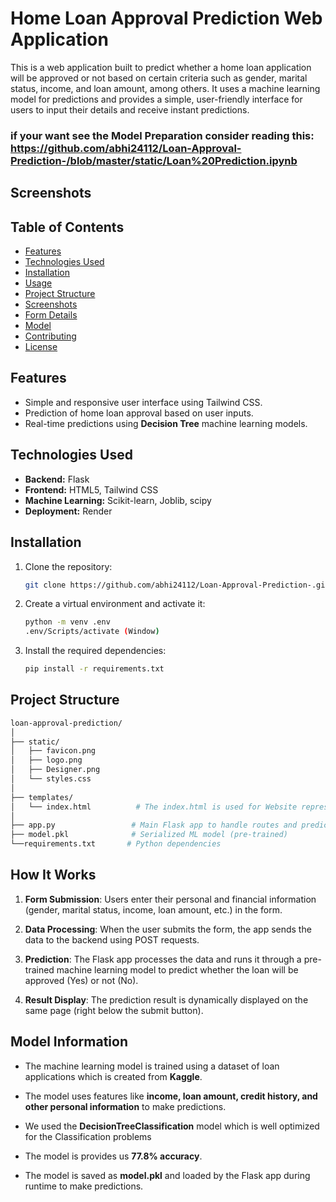 # Home Loan Approval Prediction Web Application

This is a web application built to predict whether a home loan application will be approved or not based on certain criteria such as gender, marital status, income, and loan amount, among others. It uses a machine learning model for predictions and provides a simple, user-friendly interface for users to input their details and receive instant predictions.

### if your want see the Model Preparation consider reading this: https://github.com/abhi24112/Loan-Approval-Prediction-/blob/master/static/Loan%20Prediction.ipynb

## Screenshots


## Table of Contents

- [Features](#features)
- [Technologies Used](#technologies-used)
- [Installation](#installation)
- [Usage](#usage)
- [Project Structure](#project-structure)
- [Screenshots](#screenshots)
- [Form Details](#form-details)
- [Model](#model)
- [Contributing](#contributing)
- [License](#license)

## Features

- Simple and responsive user interface using Tailwind CSS.
- Prediction of home loan approval based on user inputs.
- Real-time predictions using __Decision Tree__ machine learning models.

## Technologies Used

- **Backend:** Flask
- **Frontend:** HTML5, Tailwind CSS
- **Machine Learning:** Scikit-learn, Joblib, scipy
- **Deployment:** Render

## Installation

1. Clone the repository:
   ```bash
   git clone https://github.com/abhi24112/Loan-Approval-Prediction-.git
   ```
2. Create a virtual environment and activate it:
   ```bash
   python -m venv .env
   .env/Scripts/activate (Window)
   ```
3. Install the required dependencies:
   ```bash
   pip install -r requirements.txt
   ```

## Project Structure
   ```bash
   loan-approval-prediction/
│
├── static/
│   ├── favicon.png
│   ├── logo.png
│   ├── Designer.png
│   └── styles.css
│
├── templates/
│   └── index.html          # The index.html is used for Website representation.
│
├── app.py                 # Main Flask app to handle routes and prediction
├── model.pkl              # Serialized ML model (pre-trained)
└──requirements.txt       # Python dependencies
```

## How It Works
1. __Form Submission__: Users enter their personal and financial information (gender, marital status, income, loan amount, etc.) in the form.

2. __Data Processing__: When the user submits the form, the app sends the data to the backend using POST requests.

3. __Prediction__: The Flask app processes the data and runs it through a pre-trained machine learning model to predict whether the loan will be approved (Yes) or not (No).

4. __Result Display__: The prediction result is dynamically displayed on the same page (right below the submit button).

## Model Information

- The machine learning model is trained using a dataset of loan applications 
   which is created from __Kaggle__.

- The model uses features like __income, loan amount, credit history, and other personal information__ to make predictions.

- We used the __DecisionTreeClassification__ model which is well optimized for the Classification problems 

- The model is provides us **77.8% accuracy**.

- The model is saved as __model.pkl__ and loaded by the Flask app during runtime to make predictions.
